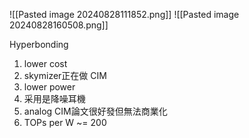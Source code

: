 ![[Pasted image 20240828111852.png]]
![[Pasted image 20240828160508.png]]

Hyperbonding
1. lower cost
2. skymizer正在做
CIM
1. lower power
2. 采用是降噪耳機
3. analog CIM論文很好發但無法商業化
4. TOPs per W ~= 200